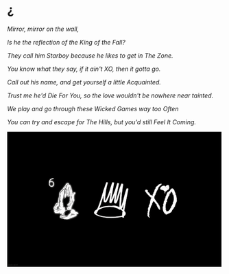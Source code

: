 # ¿

*Mirror, mirror on the wall,*

*Is he the reflection of the King of the Fall?*

*They call him Starboy because he likes to get in The Zone.*

*You know what they say, if it ain't XO, then it gotta go.*

*Call out his name, and get yourself a little Acquainted.*

*Trust me he'd Die For You, so the love wouldn't be nowhere near tainted.*

*We play and go through these Wicked Games way too Often*

*You can try and escape for The Hills, but you'd still Feel It Coming.*

![XO](XOVO.gif)
